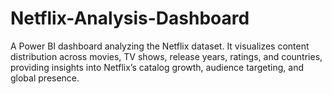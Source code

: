 # Netflix-Analysis-Dashboard
A Power BI dashboard analyzing the Netflix dataset. It visualizes content distribution across movies, TV shows, release years, ratings, and countries, providing insights into Netflix’s catalog growth, audience targeting, and global presence.
